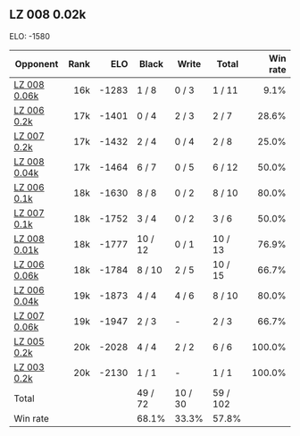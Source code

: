 ## LZ 008 0.02k ##

ELO: -1580

Opponent | Rank | ELO | Black | Write | Total | Win rate
---------|-----:|----:|-------|-------|-------|-------:
[LZ 008 0.06k](LZ%20008%200.06k.md) | 16k | -1283 | 1 / 8 | 0 / 3 | 1 / 11 | 9.1%
[LZ 006 0.2k](LZ%20006%200.2k.md) | 17k | -1401 | 0 / 4 | 2 / 3 | 2 / 7 | 28.6%
[LZ 007 0.2k](LZ%20007%200.2k.md) | 17k | -1432 | 2 / 4 | 0 / 4 | 2 / 8 | 25.0%
[LZ 008 0.04k](LZ%20008%200.04k.md) | 17k | -1464 | 6 / 7 | 0 / 5 | 6 / 12 | 50.0%
[LZ 006 0.1k](LZ%20006%200.1k.md) | 18k | -1630 | 8 / 8 | 0 / 2 | 8 / 10 | 80.0%
[LZ 007 0.1k](LZ%20007%200.1k.md) | 18k | -1752 | 3 / 4 | 0 / 2 | 3 / 6 | 50.0%
[LZ 008 0.01k](LZ%20008%200.01k.md) | 18k | -1777 | 10 / 12 | 0 / 1 | 10 / 13 | 76.9%
[LZ 006 0.06k](LZ%20006%200.06k.md) | 18k | -1784 | 8 / 10 | 2 / 5 | 10 / 15 | 66.7%
[LZ 006 0.04k](LZ%20006%200.04k.md) | 19k | -1873 | 4 / 4 | 4 / 6 | 8 / 10 | 80.0%
[LZ 007 0.06k](LZ%20007%200.06k.md) | 19k | -1947 | 2 / 3 | - | 2 / 3 | 66.7%
[LZ 005 0.2k](LZ%20005%200.2k.md) | 20k | -2028 | 4 / 4 | 2 / 2 | 6 / 6 | 100.0%
[LZ 003 0.2k](LZ%20003%200.2k.md) | 20k | -2130 | 1 / 1 | - | 1 / 1 | 100.0%
Total | | | 49 / 72 | 10 / 30 | 59 / 102 | 
Win rate| | | 68.1% | 33.3% | 57.8% | 
